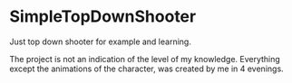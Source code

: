 # SimpleTopDownShooter
Just top down shooter for example and learning.

The project is not an indication of the level of my knowledge. Everything except the animations of the character, was created by me in 4 evenings.
